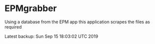 # EPMgrabber
Using a database from the EPM app this application scrapes the files as required


Latest backup: Sun Sep 15 18:03:02 UTC 2019
